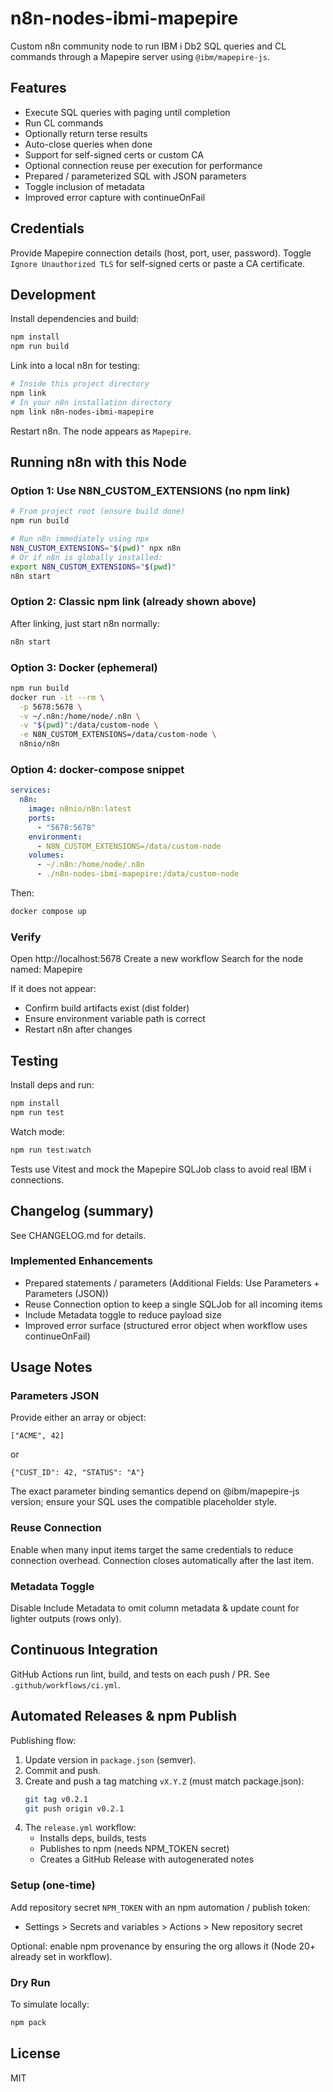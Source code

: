 # n8n-nodes-ibmi-mapepire

Custom n8n community node to run IBM i Db2 SQL queries and CL commands through a Mapepire server using `@ibm/mapepire-js`.

## Features
- Execute SQL queries with paging until completion
- Run CL commands
- Optionally return terse results
- Auto-close queries when done
- Support for self-signed certs or custom CA
- Optional connection reuse per execution for performance
- Prepared / parameterized SQL with JSON parameters
- Toggle inclusion of metadata
- Improved error capture with continueOnFail

## Credentials
Provide Mapepire connection details (host, port, user, password). Toggle `Ignore Unauthorized TLS` for self-signed certs or paste a CA certificate.

## Development
Install dependencies and build:

```bash
npm install
npm run build
```

Link into a local n8n for testing:

```bash
# Inside this project directory
npm link
# In your n8n installation directory
npm link n8n-nodes-ibmi-mapepire
```

Restart n8n. The node appears as `Mapepire`.

## Running n8n with this Node

### Option 1: Use N8N_CUSTOM_EXTENSIONS (no npm link)
```bash
# From project root (ensure build done)
npm run build

# Run n8n immediately using npx
N8N_CUSTOM_EXTENSIONS="$(pwd)" npx n8n
# Or if n8n is globally installed:
export N8N_CUSTOM_EXTENSIONS="$(pwd)"
n8n start
```

### Option 2: Classic npm link (already shown above)
After linking, just start n8n normally:
```bash
n8n start
```

### Option 3: Docker (ephemeral)
```bash
npm run build
docker run -it --rm \
  -p 5678:5678 \
  -v ~/.n8n:/home/node/.n8n \
  -v "$(pwd)":/data/custom-node \
  -e N8N_CUSTOM_EXTENSIONS=/data/custom-node \
  n8nio/n8n
```

### Option 4: docker-compose snippet
```yaml
services:
  n8n:
    image: n8nio/n8n:latest
    ports:
      - "5678:5678"
    environment:
      - N8N_CUSTOM_EXTENSIONS=/data/custom-node
    volumes:
      - ~/.n8n:/home/node/.n8n
      - ./n8n-nodes-ibmi-mapepire:/data/custom-node
```

Then:
```bash
docker compose up
```

### Verify
Open http://localhost:5678
Create a new workflow
Search for the node named: Mapepire

If it does not appear:
- Confirm build artifacts exist (dist folder)
- Ensure environment variable path is correct
- Restart n8n after changes

## Testing

Install deps and run:
```bash
npm install
npm run test
```

Watch mode:
```bash
npm run test:watch
```

Tests use Vitest and mock the Mapepire SQLJob class to avoid real IBM i connections.

## Changelog (summary)
See CHANGELOG.md for details.

### Implemented Enhancements
- Prepared statements / parameters (Additional Fields: Use Parameters + Parameters (JSON))
- Reuse Connection option to keep a single SQLJob for all incoming items
- Include Metadata toggle to reduce payload size
- Improved error surface (structured error object when workflow uses continueOnFail)

## Usage Notes
### Parameters JSON
Provide either an array or object:
```
["ACME", 42]
```
or
```
{"CUST_ID": 42, "STATUS": "A"}
```
The exact parameter binding semantics depend on @ibm/mapepire-js version; ensure your SQL uses the compatible placeholder style.

### Reuse Connection
Enable when many input items target the same credentials to reduce connection overhead. Connection closes automatically after the last item.

### Metadata Toggle
Disable Include Metadata to omit column metadata & update count for lighter outputs (rows only).

## Continuous Integration
GitHub Actions run lint, build, and tests on each push / PR. See `.github/workflows/ci.yml`.

## Automated Releases & npm Publish
Publishing flow:
1. Update version in `package.json` (semver).
2. Commit and push.
3. Create and push a tag matching `vX.Y.Z` (must match package.json):
   ```bash
   git tag v0.2.1
   git push origin v0.2.1
   ```
4. The `release.yml` workflow:
   - Installs deps, builds, tests
   - Publishes to npm (needs NPM_TOKEN secret)
   - Creates a GitHub Release with autogenerated notes

### Setup (one-time)
Add repository secret `NPM_TOKEN` with an npm automation / publish token:
- Settings > Secrets and variables > Actions > New repository secret

Optional: enable npm provenance by ensuring the org allows it (Node 20+ already set in workflow).

### Dry Run
To simulate locally:
```bash
npm pack
```

## License
MIT
